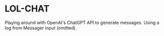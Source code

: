 # LOL-CHAT

Playing around with OpenAI's ChatGPT API to generate messages. Using a log from Messager input (omitted).

